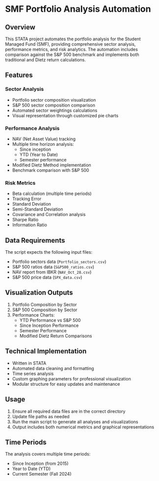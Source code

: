 # SMF Portfolio Analysis Automation

## Overview
This STATA project automates the portfolio analysis for the Student Managed Fund (SMF), providing comprehensive sector analysis, performance metrics, and risk analytics. The automation includes comparison against the S&P 500 benchmark and implements both traditional and Dietz return calculations.

## Features

### Sector Analysis
- Portfolio sector composition visualization
- S&P 500 sector composition comparison
- Automated sector weightings calculations
- Visual representation through customized pie charts

### Performance Analysis
- NAV (Net Asset Value) tracking
- Multiple time horizon analysis:
  - Since inception
  - YTD (Year to Date)
  - Semester performance
- Modified Dietz Method implementation
- Benchmark comparison with S&P 500

### Risk Metrics
- Beta calculation (multiple time periods)
- Tracking Error
- Standard Deviation
- Semi-Standard Deviation
- Covariance and Correlation analysis
- Sharpe Ratio
- Information Ratio

## Data Requirements
The script expects the following input files:
- Portfolio sectors data (`Portfolio_sectors.csv`)
- S&P 500 ratios data (`S&P500_ratios.csv`)
- NAV report from IBKR (`NAV_Oct_28.csv`)
- S&P 500 price data (`SPX_data.csv`)

## Visualization Outputs
1. Portfolio Composition by Sector
2. S&P 500 Composition by Sector
3. Performance Charts:
   - YTD Performance vs S&P 500
   - Since Inception Performance
   - Semester Performance
   - Modified Dietz Return Comparisons

## Technical Implementation
- Written in STATA
- Automated data cleaning and formatting
- Time series analysis
- Custom graphing parameters for professional visualization
- Modular structure for easy updates and maintenance

## Usage
1. Ensure all required data files are in the correct directory
2. Update file paths as needed
3. Run the main script to generate all analyses and visualizations
4. Output includes both numerical metrics and graphical representations

## Time Periods
The analysis covers multiple time periods:
- Since Inception (from 2015)
- Year to Date (YTD)
- Current Semester (Fall 2024)
